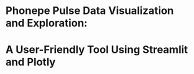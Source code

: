 # Phonepe Pulse Data Visualization and Exploration:
# A User-Friendly Tool Using Streamlit and Plotly
